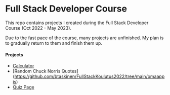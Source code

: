 # Full Stack Developer Course

This repo contains projects I created during the Full Stack Developer Course (Oct 2022 - May 2023).

Due to the fast pace of the course, many projects are unfinished. My plan is to gradually return to them and finish them up.

#### Projects

- [Calculator](https://github.com/btaskinen/FullStackKoulutus2022/tree/main/laskin)
- [Random Chuck Norris Quotes] (https://github.com/btaskinen/FullStackKoulutus2022/tree/main/omaappis)
- [Quiz Page](https://github.com/btaskinen/FullStackKoulutus2022/tree/main/quiz-page)

